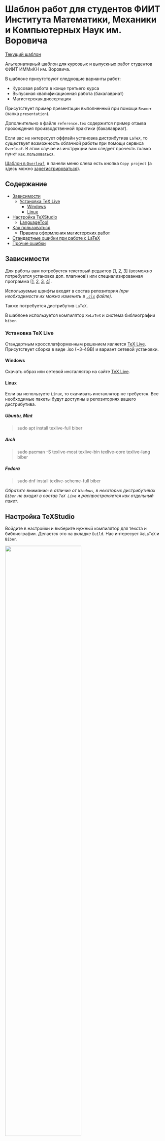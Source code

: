 # Шаблон работ для студентов ФИИТ Института Математики, Механики и Компьютерных Наук им. Воровича
[Текущий шаблон](https://github.com/mmcs-sfedu/mmcs_sfedu_thesis)

Альтернативный шаблон для курсовых и выпускных работ студентов ФИИТ ИММиКН им. Воровича.

В шаблоне присутствуют следующие варианты работ:
* Курсовая работа в конце третьего курса
* Выпускная квалификационная работа (бакалавриат)
* Магистерская диссертация

Присутствует пример презентации выполненный при помощи `Beamer` (папка `presentation`).

Дополнительно в файле `reference.tex` содержится пример отзыва прохождения производственной практики (бакалавриат).

Если вас не интересует оффлайн установка дистрибутива `LaTeX`, то существует возможность облачной работы при помощи сервиса `Overleaf`. В этом случае из инструкции вам следует прочесть только пункт [`как пользоваться`](#Как-пользоваться).

[Шаблон в `Overleaf`](https://www.overleaf.com/read/prpvyzswtpbr), в панели меню слева есть кнопка `Copy project` (а здесь можно [зарегистрироваться](https://www.overleaf.com?r=03a8feb5&rm=d&rs=b)).


## Содержание
* [Зависимости](#Зависимости)
    * [Установка TeX Live](#Установка-tex-live)
      * [Windows](#windows)
      * [Linux](#linux)
* [Настройка TeXStudio](#Настройка-texstudio)
    * [LanguageTool](#languagetool)
* [Как пользоваться](#Как-пользоваться)
    * [Правила оформления магистерских работ](#Правила-оформления-магистерских-работ)
* [Стандартные ошибки при работе с LaTeX](#Стандартные-ошибки-при-работе-с-latex)
* [Прочие ошибки](#Прочие-ошибки)


## Зависимости
Для работы вам потребуется текстовый редактор [[1](https://www.gnu.org/software/emacs/), [2](https://code.visualstudio.com/), [3](https://atom.io/)] (возможно потребуется установка доп. плагинов!) или специализированная программа [[1](https://www.texstudio.org/), [2](http://www.xm1math.net/texmaker/), [3](http://www.texniccenter.org/), [4](http://www.tug.org/texworks/)].

Используемые шрифты входят в состав репозитория _(при необходимости их можно изменить в [`.cls`](https://github.com/sanyarnd/sfedu-mmcs-latex-thesis-template/blob/master/sfedu-mmcs-thesis.cls#L397) файле)_.

Также потребуется дистрибутив `LaTeX`.

В шаблоне используется компилятор `XeLaTeX` и система библиографии `biber`.

### Установка TeX Live
Стандартным кроссплатформенным решением является [TeX Live](https://www.tug.org/texlive/). Присутствует сборка в виде .iso (~3-4GB) и вариант сетевой установки.

#### Windows
Скачать образ или сетевой инсталлятор на сайте [TeX Live](https://www.tug.org/texlive/).

#### Linux
Если вы используете `Linux`, то скачивать инсталлятор не требуется. Все необходимые пакеты будут доступны в репозиториях вашего дистрибутива.

##### Ubuntu, Mint
> sudo apt install texlive-full biber

##### Arch
> sudo pacman -S texlive-most texlive-bin texlive-core texlive-lang biber

##### Fedora
> sudo dnf install texlive-scheme-full biber

_Обратите внимание: в отличие от `Windows`, в некоторых дистрибутивах `Biber` не входит в состав `TeX Live` и распространяется как отдельный пакет._

## Настройка TeXStudio
Войдите в настройки и выберите нужный компилятор для текста и библиографии. Делается это на вкладке `Build`. Нас интересует `XeLaTeX` и `Biber`.

<!-- ![Настройки](./images/settings.png) -->
<img src="./images/settings.png" width="70%">

### LanguageTool
Дополнительно можно установить средство проверки орфографии [LanguageTool](https://languagetool.org/ru/) (для работы требуется [JRE](http://www.oracle.com/technetwork/java/javase/overview/index.html)).

После загрузки распакуйте архив с программой (в случае `Linux` установите программу через пакетный менеджер вашего дистрибутива).

Зайдите в настройки `TeXStudio` и перейдите на вкладку `Language Checking`. В `Server URL` введите `http://localhost:8081`, А в `LT Path` укажите путь к исполняемому файлу `LanguageTool`.

Также потребуется добавить [русский словарь](https://extensions.openoffice.org/en/project/russian-dictionary) в `TeXStudio` (подойдет любой из определяющихся как `ru_RU`). Для этого перейдите на вкладку `Language Checking` и импортируйте словарь, который вы скачали. Выберите `Default Language` как `ru_RU`.

<!-- ![Настройки](./images/settings.png) -->
<img src="./images/languagetool.png" width="70%">

_Существуют более полные словари, но они определяются как `ru_RU_yo` (или как-нибудь еще), что является неправильным названием, и `LanguageTool` не может понять какой язык нужно проверять._

Для запуска возможно потребуется перезапустить `TeXStudio`.

На `Linux` дистрибутивах, в силу некоторых обстоятельств, `TeXStudio` может быть не способна запустить `LanguageTool` (индикатор запуска находится на нижней панели), поэтому придется запускать сервер вручную каждый раз, когда он вам потребуется.


## Как пользоваться
Открыть `diploma.tex` и вписать свои данные в макрос установки. В окружении `document` присутствуют заготовки для стандартных разделов работы.

По аналогии создать в папке `items/` необходимые вам .tex файлы и включить их в основной документ при помощи команды `\include` (или `\input`; [разница](https://tex.stackexchange.com/a/32058/72742)). 
На `Windows` не допускаются кириллические имена файлов. На `Linux` такой проблемы не возникает.

Обратите внимание на специальный комментарий (который тоже необходимо скопировать), присутствующий на первой строке:

> % !TEX root = ../diploma.tex

Это так называемый магический комментарий. В нем можно указать программу-компилятор, кодировку, язык, а также корневой документ. В примере выше указан корневой документ. 
Это сделано для удобства: вызывать компиляцию можно на любом файле проекта, а не только `diploma.tex`. Другие магические комментарии могут пригодиться, если вы не используете `TeXStudio`, [подробнее](https://www.texdev.net/2011/03/24/texworks-magic-comments/).

Все изображения помещаются в каталог `images/`. Он является корневым для команд типа `\includegraphics`. В данном каталоге можно создавать дополнительные каталоги.

Например, вы создали директорию `chap01` в `images/` и поместили в нее файл `image.png`. Тогда команда включения изображения должна быть следующего вида: `\includegraphics{chap01/image}`. Дописывать расширение файла не обязательно (только в случае конфликта имен).

### Правила оформления магистерских работ
Шаблон по-умолчанию настроен для бакалаврских работ (курсовая, выпускная квалификационная работа), но превратить его в магистерский шаблон можно следуя следующим инструкциям:
1. Заменить в `diploma.tex` в начале документа `scrartcl` на `scrbook`.
2. В файлах `items/intro.tex` и `items/ending.tex` заменить в `\addcontentsline{toc}{section}{}` слово `section` на `chapter`.
3. Использовать `chapter` для создания глав, `section` для разделов, `subsection` для подразделов и так далее.

Такое оформление требуется [формальными требованиями](http://it.mmcs.sfedu.ru/docs/IT-papers-2015.pdf).

## Стандартные ошибки при работе с LaTeX
* При запуске компиляции есть вероятность получить ошибку об отсутствии пакетов. В этом случае воспользуйтесь менеджером `TeX Live (Windows)` и доустановите пакеты из сети или найдите эти пакеты в `texlive-*`пакетах вашего дистрибутива и установите их (`Linux`).

* При сборке библиография может не появиться: `Biber` нужно запускать **отдельно**. В `TeXStudio` это делается очень удобно: `Tools -> Bibliography`, или запустите его руками в терминале, если вы пользуетесь обычным редактором.

* Если вдруг вместо ссылки на уравнение, цитирование, или то, на что нужно было сослаться, вы получаете имя самой метки, просто запустите компиляцию второй раз. `LaTeX` требует двух-трех проходов для составления ссылок, оглавления и ряда других вещей.

    Пояснение проблемы на примере цитирования и библиографии:
    + Сначала `LaTeX` собирает всю информацию об использовании `\cite` в .aux файл.
    + Запускается `Biber`, он получает эту информацию и заносит соответствующие записи в .bbl файл, сортирует и форматирует их в соответствии с вашими настройками (в нашем случае это стиль ГОСТ).
    + При следующем запуске .bbl файл включается в основной документ, обновленная информация о `\cite` записывается в .aux.
    + Только после предоставления всех этих данных LaTeX может выдать полностью корректный документ.

    Схема работы выше аналогично переносится на использования `\ref` и `\label`.

* Если список литературы не появляется -- действия аналогичны: запустить компиляцию, запустить компиляцию библиографии, запустить компиляцию.

    Замечание: _в дальнейшем достаточно одного прохода компиляции, но если вдруг возникают проблемы, алгоритм выше их поможет решить._

* Если вы добавили данные в список литературы, скомпилировали все согласно инструкции, но список так и не появился, то проблема в том, что по умолчанию LaTeX игнорирует источники, на которые нет ссылок. Если вас это не устраивает, то пригодится команда `\nocite{*}`. Ее можно поместить в начало документа.

* При добавлении изображения типа `.jpg`, `.png` и т.п. компиляция перестает работать и выдает ошибку. Для решения достаточно просто пересохранить файл (можно в том же формате, если не сработает -- попробуйте пересохранить в другой программе).

## Прочие ошибки
### Долгая сборка пустого проекта
Проблема в старом кеше шрифтов. Решение: обновить кеш.
#### Windows
Запустить от имени администратора `fc-cache.exe`, которая находится в папке `C:\texlive\2017\bin\win32`.
#### Linux
Запустить `sudo fc-cache` и `fc-cache`.
